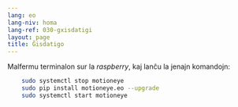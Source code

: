 ```yaml
---
lang: eo
lang-niv: homa
lang-ref: 030-gxisdatigi
layout: page
title: Ĝisdatigo
---
```


Malfermu terminalon sur la _raspberry_, kaj lanĉu la jenajn komandojn: 

```bash
    sudo systemctl stop motioneye
    sudo pip install motioneye.eo --upgrade
    sudo systemctl start motioneye
```

